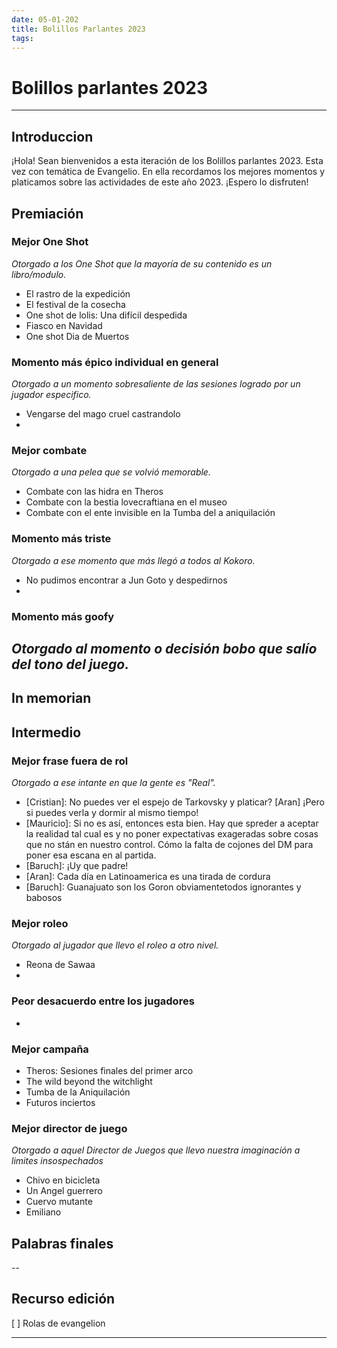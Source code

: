 ```yaml
---
date: 05-01-202
title: Bolillos Parlantes 2023
tags:
---
```


# Bolillos parlantes 2023
---

## Introduccion
   
¡Hola! Sean bienvenidos a esta iteración de los Bolillos parlantes 2023.
Esta vez con temática de Evangelio.
En ella recordamos los mejores momentos y platicamos sobre las actividades de este año 2023.
¡Espero lo disfruten!

## Premiación

### Mejor One Shot
_Otorgado a los One Shot que la mayoría de su contenido es un libro/modulo._
- El rastro de la expedición
- El festival de la cosecha
- One shot de lolis: Una difícil despedida
- Fiasco en Navidad
- One shot Dia de Muertos

### Momento más épico individual en general
_Otorgado a un momento sobresaliente de las sesiones logrado por un jugador especifico._
- Vengarse del mago cruel castrandolo
- 

### Mejor combate
_Otorgado a una pelea que se volvió memorable._
- Combate con las hidra en Theros
- Combate con la bestia lovecraftiana en el museo
- Combate con el ente invisible en la Tumba del a aniquilación

### Momento más triste
_Otorgado a ese momento que más llegó a todos al Kokoro._
- No pudimos encontrar a Jun Goto y despedirnos
- 
### Momento más goofy
_Otorgado al momento o decisión bobo que salío del tono del juego._
- 
## In memorian

## Intermedio

### Mejor frase fuera de rol
_Otorgado a ese intante en que la gente es "Real"._
- [Cristian]: No puedes ver el espejo de Tarkovsky y platicar? [Aran] ¡Pero si puedes verla y dormir al mismo tiempo!
- [Mauricio]: Si no es así, entonces esta bien. Hay que spreder a aceptar la realidad tal cual es y no poner expectativas exageradas sobre cosas que no stán en nuestro control. Cómo la falta de cojones del DM para poner esa escana en al partida. 
- [Baruch]: ¡Uy que padre! 
- [Aran]: Cada día en Latinoamerica es una tirada de cordura
- [Baruch]: Guanajuato son los Goron obviamentetodos ignorantes y babosos

### Mejor roleo
_Otorgado al jugador que llevo el roleo a otro nivel._
- Reona de Sawaa
- 
### Peor desacuerdo entre los jugadores
- 
### Mejor campaña
- Theros: Sesiones finales del primer arco
- The wild beyond the witchlight
- Tumba de la Aniquilación
- Futuros inciertos

### Mejor director de juego
_Otorgado a aquel Director de Juegos que llevo nuestra imaginación a limites insospechados_
- Chivo en bicicleta
- Un Angel guerrero
- Cuervo mutante
- Emiliano

## Palabras finales

--

## Recurso edición
[ ] Rolas de evangelion


---